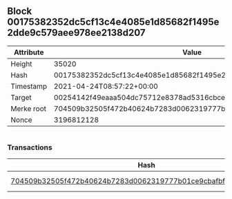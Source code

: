 ## Block 00175382352dc5cf13c4e4085e1d85682f1495e2dde9c579aee978ee2138d207

Attribute | Value
--- | ---
Height | 35020
Hash | 00175382352dc5cf13c4e4085e1d85682f1495e2dde9c579aee978ee2138d207
Timestamp | 2021-04-24T08:57:22+00:00
Target | 00254142f49eaaa504dc75712e8378ad5316cbcead634704b3734b6271167cc4
Merke root | 704509b32505f472b40624b7283d0062319777b01ce9cbafbf4f25c9f66180ca
Nonce | 3196812128

```

```

### Transactions

Hash | Amount
--- | ---
[704509b32505f472b40624b7283d0062319777b01ce9cbafbf4f25c9f66180ca](704509b32505f472b40624b7283d0062319777b01ce9cbafbf4f25c9f66180ca.md) | 10.00000000 SKEPTI 
